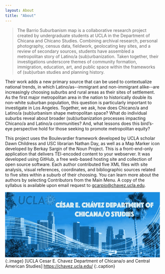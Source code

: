 ```yaml
---
layout: About
title: "About"
---
```


> The Barrio Suburbanism map is a collaborative research project created by undergraduate students at UCLA in the Department of Chicana and Chicano Studies. Combining archival research, personal photography, census data, fieldwork, geolocating key sites, and a review of secondary sources, students have assembled a metropolitan story of Latino/a (sub)urbanization. Taken together, their investigations underscore themes of community formation, immigration, education, art, and public space within the frameworks of (sub)urban studies and planning history.

Their work adds a new primary source that can be used to contextualize national trends, in which Latino/as--immigrant and non-immigrant alike--are increasingly choosing suburbs and rural areas as their sites of settlement. As the first major metropolitan area in the nation to historically double its non-white suburban population, this question is particularly important to investigate in Los Angeles. Together, we ask, how does Chicano/a and Latino/a (sub)urbanism shape metropolitan space? What do individual suburbs reveal about broader (sub)urbanization processes impacting Chicano/a and Latino/a communities? And, what lessons does this bird’s-eye perspective hold for those seeking to promote metropolitan equity?

This project uses the Boulevardier framework developed by UCLA scholar Dawn Childress and USC librarian Nathan Day, as well as a Map Marker icon developed by Berkay Sargin of the Noun Project. This is a front-end-only application that delivers TEI-encoded content to your webserver. It was developed using GitHub, a free web-based hosting site and collection of open source software. Each author contributed five XML files with site analysis, visual references, coordinates, and bibliographic sources related to five sites within a suburb of their choosing. You can learn more about the authors by selecting Contributors from the Main Menu.
A copy of the syllabus is available upon email request to gcarpio@chavez.ucla.edu.

![About Image](assets/images/About_1.jpg)
{:.image}
[UCLA Cesar E. Chavez Department of Chicana/o and Central American Studies] https://chavez.ucla.edu/
{:.caption}
